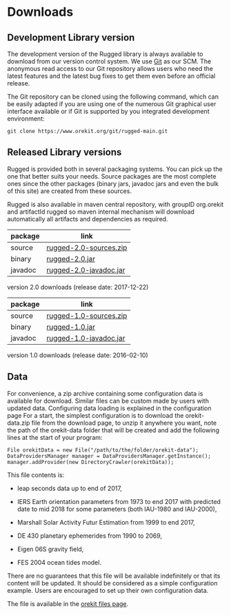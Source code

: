 <!--- Copyright 2013-2017 CS Systèmes d'Information
  Licensed under the Apache License, Version 2.0 (the "License");
  you may not use this file except in compliance with the License.
  You may obtain a copy of the License at
  
    http://www.apache.org/licenses/LICENSE-2.0
  
  Unless required by applicable law or agreed to in writing, software
  distributed under the License is distributed on an "AS IS" BASIS,
  WITHOUT WARRANTIES OR CONDITIONS OF ANY KIND, either express or implied.
  See the License for the specific language governing permissions and
  limitations under the License.
-->

Downloads
=========

Development Library version
---------------------------

The development version of the Rugged library is always available to
download from our version control system. We use [ Git](http://git-scm.com/)
as our SCM. The anonymous read access to our Git repository  allows users who
need the latest features and the latest bug fixes to get them even before an
official release.

The Git repository can be cloned using the following command, which can
be easily adapted if you are using one of the numerous Git graphical
user interface available or if Git is supported by you integrated
development environment:

    git clone https://www.orekit.org/git/rugged-main.git

Released Library versions
-------------------------

Rugged is provided both in several packaging systems. You can pick up
the one that better suits your needs. Source packages are the most complete
ones since the other packages (binary jars, javadoc jars and even the bulk
of this site) are created from these sources.

Rugged is also available in maven central repository,
with groupID org.orekit and artifactId rugged so maven
internal mechanism will download automatically all artifacts and dependencies
as required.

|  package |                                              link                                                         |
|----------|-----------------------------------------------------------------------------------------------------------|
|  source  | [rugged-2.0-sources.zip](https://www.orekit.org/forge/attachments/download/717/rugged-2.0-sources.zip)    |
|  binary  | [rugged-2.0.jar](https://www.orekit.org/forge/attachments/download/718/rugged-2.0.jar)                    |
|  javadoc | [rugged-2.0-javadoc.jar](https://www.orekit.org/forge/attachments/download/719/rugged-2.0-javadoc.jar)    |
version 2.0 downloads (release date: 2017-12-22)

|  package |                                              link                                                         |
|----------|-----------------------------------------------------------------------------------------------------------|
|  source  | [rugged-1.0-sources.zip](https://www.orekit.org/forge/attachments/download/592/rugged-1.0-sources.zip)    |
|  binary  | [rugged-1.0.jar](https://www.orekit.org/forge/attachments/download/593/rugged-1.0.jar)                    |
|  javadoc | [rugged-1.0-javadoc.jar](https://www.orekit.org/forge/attachments/download/594/rugged-1.0-javadoc.jar)    |
version 1.0 downloads (release date: 2016-02-10)

## Data

For convenience, a zip archive containing some configuration data is
available for download. Similar files can be custom made by users with updated data.
Configuring data loading is explained in the configuration page For a start, the simplest configuration
is to download the orekit-data.zip file from the download page, to unzip it anywhere you want, note the
path of the orekit-data folder that will be created and add the following lines at the start of
your program:

    File orekitData = new File("/path/to/the/folder/orekit-data");
    DataProvidersManager manager = DataProvidersManager.getInstance();
    manager.addProvider(new DirectoryCrawler(orekitData));

This file contents is:

  * leap seconds data up to end of 2017,

  * IERS Earth orientation parameters from 1973 to end 2017
    with predicted date to mid 2018 for some parameters (both IAU-1980 and IAU-2000),

  * Marshall Solar Activity Futur Estimation from 1999 to end 2017,

  * DE 430 planetary ephemerides from 1990 to 2069,

  * Eigen 06S gravity field,

  * FES 2004 ocean tides model.

There are no guarantees that this file will be available indefinitely or that its
content will be updated. It should be considered as a simple configuration example.
Users are encouraged to set up their own configuration data.

The file is available in the [orekit files page](https://www.orekit.org/forge/projects/orekit/files).

